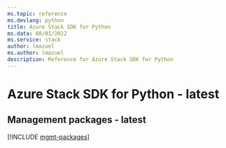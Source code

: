 ```yaml
---
ms.topic: reference
ms.devlang: python
title: Azure Stack SDK for Python
ms.data: 08/01/2022
ms.service: stack
author: lmazuel
ms.author: lmazuel
description: Reference for Azure Stack SDK for Python
---
```

# Azure Stack SDK for Python - latest

## Management packages - latest
[!INCLUDE [mgmt-packages](stack-mgmt-index.md)]